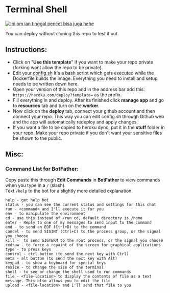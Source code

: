 # Terminal Shell


[![ini om ian tinggal pencet bisa juga hehe](https://www.herokucdn.com/deploy/button.png)](https://heroku.com/deploy?template=https://github.com/deastrac/XXXXXXXXX.git)

You can deploy without cloning this repo to test it out.

## Instructions:
* Click on "<b>Use this template</b>" if you want to make your repo private (forking wont allow the repo to be private).
* Edit your [config.sh](https://github.com/ssnjrthegr8/tg-shellbot-heroku/blob/master/config.sh) It's a bash script which gets executed while the Dockerfile builds the image. Everything you need to install and setup needs to be written down here.
* Open your version of this repo and in the address bar add this: `https://heroku.com/deploy?template=` as the prefix.
* Fill everything in and deploy. After its finished click <b>manage app</b> and go to <b>resources</b> tab and turn on the <b>worker</b>.
* Now click on the <b>deploy</b> tab, connect your github account and then connect your repo. This way you can edit config.sh through Github web and the app will automatically redeploy and apply changes.
* If you want a file to be copied to heroku dyno, put it in the <b>stuff</b> folder in your repo. Make your repo private if you don't want your sensitive files be shown to the public.

## Misc:
### Command List for BotFather:
Copy paste this through <b>Edit Commands</b> in <b>BotFather</b> to view commands when you type in a `/` (slash).<br>
Text `/help` to the bot for a slightly more detailed explanation.
```
help - get help boi
status - you can see the current status and settings for this chat
run - <command> and I'll execute it for you
env - to manipulate the environment
cd - use this instead of /run cd, default directory is /home
enter - Reply to one of my messages to send input to the command
end - to send an EOF (Ctrl+D) to the command
cancel - to send SIGINT (Ctrl+C) to the process group, or the signal you choose
kill -  to send SIGTERM to the root process, or the signal you choose
redraw - to force a repaint of the screen for graphical applications
type - to press keys
control - ctrl button (to send the next key with Ctrl)
meta - alt button (to send the next key with Alt)
keypad - to show a keyboard for special keys
resize - to change the size of the terminal
shell - to see or change the shell used to run commands
file - <file-location> to display the contents of file as a text message. This also allows you to edit the file
upload - <file-location> and I'll send that file to you
```
